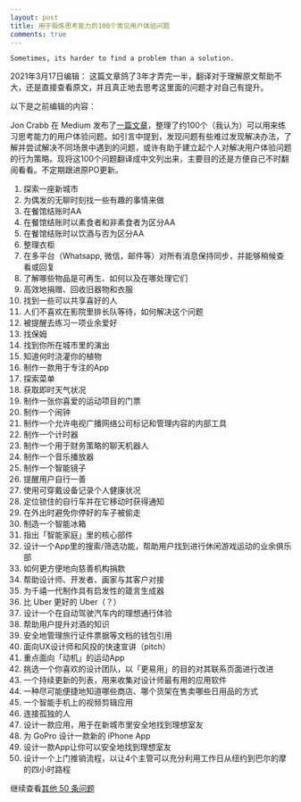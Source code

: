 ```yaml
---
layout: post
title: 用于锻炼思考能力的100个常见用户体验问题
comments: true
---
```


    Sometimes, its harder to find a problem than a solution.

2021年3月17日编辑：
这篇文章鸽了3年才弄完一半，翻译对于理解原文帮助不大，还是直接查看原文，并且真正地去思考这里面的问题才对自己有提升。

以下是之前编辑的内容：

Jon Crabb 在 Medium 发布了[一篇文章](https://uxdesign.cc/100-example-ux-problems-f90e7f61dd9f)，整理了约100个（我认为）可以用来练习思考能力的用户体验问题。如引言中提到，发现问题有些难过发现解决办法，了解并尝试解决不同场景中遇到的问题，或许有助于建立起个人对解决用户体验问题的行为策略。现将这100个问题翻译成中文列出来，主要目的还是方便自己不时翻阅看看。不定期跟进原PO更新。

1. 探索一座新城市
2. 为偶发的无聊时刻找一些有趣的事情来做
3. 在餐馆结账时AA
4. 在餐馆结账时以素食者和非素食者为区分AA
5. 在餐馆结账时以饮酒与否为区分AA
6. 整理衣柜
7. 在多平台（Whatsapp, 微信，邮件等）对所有消息保持同步，并能够稍候查看或回复
8. 了解哪些物品是可再生、如何以及在哪处理它们
9. 高效地捐赠、回收旧器物和衣服
10. 找到一些可以共享喜好的人
11. 人们不喜欢在影院里排长队等待，如何解决这个问题
12. 被提醒去练习一项业余爱好
13. 找保姆
14. 找到你所在城市里的演出
15. 知道何时浇灌你的植物
16. 制作一款用于专注的App
17. 探索菜单
18. 获取即时天气状况
19. 制作一张你喜爱的运动项目的门票
20. 制作一个闹钟
21. 制作一个允许电视广播网络公司标记和管理内容的内部工具
22. 制作一个计时器
23. 制作一个用于财务策略的聊天机器人
24. 制作一个音乐播放器
25. 制作一个智能镜子
26. 提醒用户自行一善
27. 使用可穿戴设备记录个人健康状况
28. 定位锁住的自行车并在它移动时获得通知
29. 在外出时避免你停好的车子被偷走
30. 制造一个智能冰箱
31. 指出「智能家庭」里的核心部件
32. 设计一个App里的搜索/筛选功能，帮助用户找到进行休闲游戏运动的业余俱乐部
33. 如何更方便地向慈善机构捐款
34. 帮助设计师、开发者、画家与其客户对接
35. 为千禧一代制作具有启发性的箴言生成器
36. 比 Uber 更好的 Uber（？）
37. 设计一个在自动驾驶汽车内的理想通行体验
38. 帮助用户提升对酒的知识
39. 安全地管理旅行证件票据等文档的钱包引用
40. 面向UX设计师和风投的快速宣讲（pitch）
41. 重点面向「动机」的运动App
42. 挑选一个你喜欢的设计团队，以「更易用」的目的对其联系页面进行改进
43. 一个持续更新的列表，用来收集对设计师最有用的应用软件
44. 一种尽可能便捷地知道哪些商店、哪个货架在售卖哪些日用品的方式
45. 一个智能手机上的视频剪辑应用
46. 连接孤独的人
47. 设计一款应用，用于在新城市里安全地找到理想室友
48. 为 GoPro 设计一款新的 iPhone App
49. 设计一款App让你可以安全地找到理想室友
50. 设计一个上门推销流程，以让4个主管可以充分利用工作日从纽约到巴尔的摩的四小时路程

继续查看[其他 50 条问题](https://uxdesign.cc/100-example-ux-problems-f90e7f61dd9f)